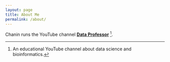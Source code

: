 ```yaml
---
layout: page
title: About Me
permalink: /about/
---
```


Chanin runs the YouTube channel **[Data Professor](http://youtube.com/dataprofessor)** [^1].



[^1]:An educational YouTube channel about data science and bioinformatics.
